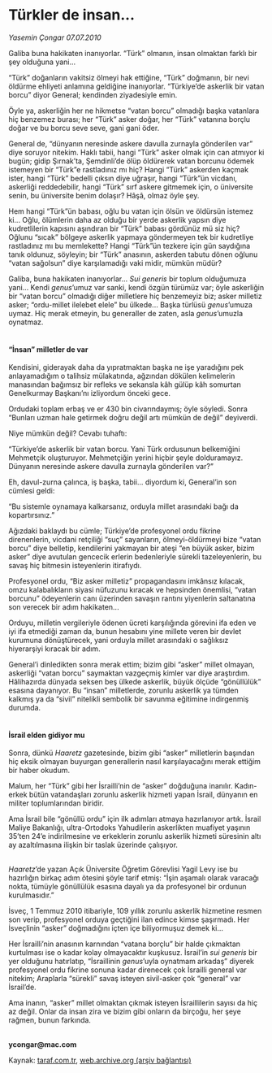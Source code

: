 # Türkler de insan...

*Yasemin Çongar 07.07.2010*

<div class="yazi"><p>Galiba buna hakikaten inanıyorlar. “Türk” olmanın, insan olmaktan farklı bir şey olduğuna yani... </p>
<p>“Türk” doğanların vakitsiz ölmeyi hak ettiğine, “Türk” doğmanın, bir nevi öldürme ehliyeti anlamına geldiğine inanıyorlar. “Türkiye’de askerlik bir vatan borcu” diyor General; kendinden ziyadesiyle emin. </p>
<p>Öyle ya, askerliğin her ne hikmetse “vatan borcu” olmadığı başka vatanlara hiç benzemez burası; her “Türk” asker doğar, her “Türk” vatanına borçlu doğar ve bu borcu seve seve, gani gani öder. </p>
<p>General de, “dünyanın neresinde askere davulla zurnayla gönderilen var” diye soruyor nitekim. Haklı tabii, hangi “Türk” asker olmak için can atmıyor ki bugün; gidip Şırnak’ta, Şemdinli’de ölüp öldürerek vatan borcunu ödemek istemeyen bir “Türk”e rastladınız mı hiç? Hangi “Türk” askerden kaçmak ister, hangi “Türk” bedelli çıksın diye uğraşır, hangi “Türk”ün vicdanı, askerliği reddedebilir, hangi “Türk” sırf askere gitmemek için, o üniversite senin, bu üniversite benim dolaşır? Hâşâ, olmaz öyle şey. </p>
<p>Hem hangi “Türk”ün babası, oğlu bu vatan için ölsün ve öldürsün istemez ki... Oğlu, ölümlerin daha az olduğu bir yerde askerlik yapsın diye kudretlilerin kapısını aşındıran bir “Türk” babası gördünüz mü siz hiç? Oğlunu “sıcak” bölgeye askerlik yapmaya göndermeyen tek bir kudretliye rastladınız mı bu memlekette? Hangi “Türk”ün tezkere için gün saydığına tanık oldunuz, söyleyin; bir “Türk” anasının, askerden tabutu dönen oğlunu “vatan sağolsun” diye karşılamadığı vaki midir, mümkün müdür? </p>
<p>Galiba, buna hakikaten inanıyorlar... <i>Sui generis</i> bir toplum olduğumuza yani... Kendi <i>genus</i>’umuz var sanki, kendi özgün türümüz var; öyle askerliğin bir “vatan borcu” olmadığı diğer milletlere hiç benzemeyiz biz; asker milletiz asker; “ordu-millet ilelebet elele” bu ülkede... Başka türlüsü <i>genus</i>’umuza uymaz. Hiç merak etmeyin, bu generaller de zaten, asla <i>genus</i>’umuzla oynatmaz.</p>
<h4><br/>“İnsan” milletler de var</h4>
<p>Kendisini, giderayak daha da yıpratmaktan başka ne işe yaradığını pek anlayamadığım o talihsiz mülakatında, ağzından dökülen kelimelerin manasından bağımsız bir refleks ve sekansla kâh gülüp kâh somurtan Genelkurmay Başkanı’nı izliyordum önceki gece. </p>
<p>Ordudaki toplam erbaş ve er 430 bin civarındaymış; öyle söyledi. Sonra “Bunları uzman hale getirmek doğru değil artı mümkün de değil” deyiverdi.</p>
<p>Niye mümkün değil? Cevabı tuhaftı:</p>
<p>“Türkiye’de askerlik bir vatan borcu. Yani Türk ordusunun belkemiğini Mehmetçik oluşturuyor. Mehmetçiğin yerini hiçbir şeyle dolduramayız. Dünyanın neresinde askere davulla zurnayla gönderilen var?”</p>
<p>Eh, davul-zurna çalınca, iş başka, tabii... diyordum ki, General’in son cümlesi geldi: </p>
<p>“Bu sistemle oynamaya kalkarsanız, orduyla millet arasındaki bağı da kopartırsınız.”</p>
<p>Ağızdaki baklaydı bu cümle; Türkiye’de profesyonel ordu fikrine direnenlerin, vicdani retçiliği “suç” sayanların, ölmeyi-öldürmeyi bize “vatan borcu” diye belletip, kendilerini yakmayan bir ateşi “en büyük asker, bizim asker” diye avutulan gencecik erlerin bedenleriyle sürekli tazeleyenlerin, bu savaş hiç bitmesin isteyenlerin itirafıydı.</p>
<p>Profesyonel ordu, “Biz asker milletiz” propagandasını imkânsız kılacak, omzu kalabalıkların siyasi nüfuzunu kıracak ve hepsinden önemlisi, “vatan borcunu” ödeyenlerin canı üzerinden savaşın rantını yiyenlerin saltanatına son verecek bir adım hakikaten... </p>
<p>Orduyu, milletin vergileriyle ödenen ücreti karşılığında görevini ifa eden ve iyi ifa etmediği zaman da, bunun hesabını yine millete veren bir devlet kurumuna dönüştürecek, yani orduyla millet arasındaki o sağlıksız hiyerarşiyi kıracak bir adım.</p>
<p>General’i dinledikten sonra merak ettim; bizim gibi “asker” millet olmayan, askerliği “vatan borcu” saymaktan vazgeçmiş kimler var diye araştırdım. Hâlihazırda dünyada seksen beş ülkede askerlik, büyük ölçüde “gönüllülük” esasına dayanıyor. Bu “insan” milletlerde, zorunlu askerlik ya tümden kalkmış ya da “sivil” nitelikli sembolik bir savunma eğitimine indirgenmiş durumda. </p>
<h4><br/>İsrail elden gidiyor mu</h4>
<p>Sonra, dünkü <i>Haaretz</i> gazetesinde, bizim gibi “asker” milletlerin başından hiç eksik olmayan buyurgan generallerin nasıl karşılayacağını merak ettiğim bir haber okudum. </p>
<p>Malum, her “Türk” gibi her İsrailli’nin de “asker” doğduğuna inanılır. Kadın-erkek bütün vatandaşları zorunlu askerlik hizmeti yapan İsrail, dünyanın en militer toplumlarından biridir. </p>
<p>Ama İsrail bile “gönüllü ordu” için ilk adımları atmaya hazırlanıyor artık. İsrail Maliye Bakanlığı, ultra-Ortodoks Yahudilerin askerlikten muafiyet yaşının 35’ten 24’e indirilmesine ve erkeklerin zorunlu askerlik hizmeti süresinin altı ay azaltılmasına ilişkin bir taslak üzerinde çalışıyor.</p>
<p><i><br/>Haaretz</i>’de yazan Açık Üniversite Öğretim Görevlisi Yagil Levy ise bu hazırlığın birkaç adım ötesini şöyle tarif etmiş: “İşin aşamalı olarak varacağı nokta, tümüyle gönüllülük esasına dayalı ya da profesyonel bir ordunun kurulmasıdır.”</p>
<p>İsveç, 1 Temmuz 2010 itibariyle, 109 yıllık zorunlu askerlik hizmetine resmen son verip, profesyonel orduya geçtiğini ilan edince kimse şaşırmadı. Her İsveçlinin “asker” doğmadığını içten içe biliyormuşuz demek ki... </p>
<p>Her İsrailli’nin anasının karnından “vatana borçlu” bir halde çıkmaktan kurtulması ise o kadar kolay olmayacaktır kuşkusuz. İsrail’in <i>sui generis</i> bir yer olduğunu hatırlatıp, “İsraillinin <i>genus</i>’uyla oynatmam arkadaş” diyerek profesyonel ordu fikrine sonuna kadar direnecek çok İsrailli general var nitekim; Araplarla “sürekli” savaş isteyen sivil-asker çok “general” var İsrail’de. </p>
<p>Ama inanın, “asker” millet olmaktan çıkmak isteyen İsraillilerin sayısı da hiç az değil. Onlar da insan zira ve bizim gibi onların da birçoğu, her şeye rağmen, bunun farkında.</p>
<p><b><br/>ycongar@mac.com</b></p></div>

Kaynak: [taraf.com.tr](http://www.taraf.com.tr:80/yasemin-congar/makale-turkler-de-insan.htm), [web.archive.org (arşiv bağlantısı)](http://web.archive.org/web/20100708022024/http://www.taraf.com.tr:80/yasemin-congar/makale-turkler-de-insan.htm)
